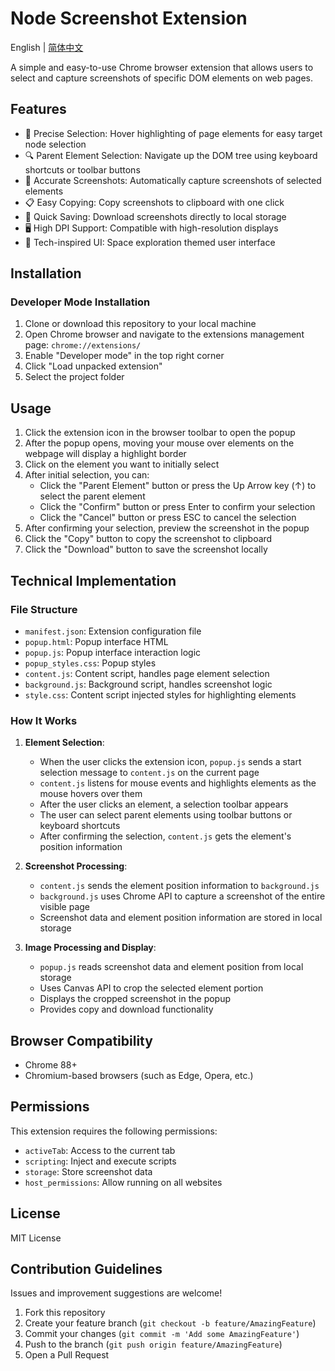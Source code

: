 # Node Screenshot Extension

English | [简体中文](./README.md)

A simple and easy-to-use Chrome browser extension that allows users to select and capture screenshots of specific DOM elements on web pages.

## Features

- 🎯 Precise Selection: Hover highlighting of page elements for easy target node selection
- 🔍 Parent Element Selection: Navigate up the DOM tree using keyboard shortcuts or toolbar buttons
- 📸 Accurate Screenshots: Automatically capture screenshots of selected elements
- 📋 Easy Copying: Copy screenshots to clipboard with one click
- 💾 Quick Saving: Download screenshots directly to local storage
- 🖥️ High DPI Support: Compatible with high-resolution displays
- 🎨 Tech-inspired UI: Space exploration themed user interface

## Installation

### Developer Mode Installation

1. Clone or download this repository to your local machine
2. Open Chrome browser and navigate to the extensions management page: `chrome://extensions/`
3. Enable "Developer mode" in the top right corner
4. Click "Load unpacked extension"
5. Select the project folder

## Usage

1. Click the extension icon in the browser toolbar to open the popup
2. After the popup opens, moving your mouse over elements on the webpage will display a highlight border
3. Click on the element you want to initially select
4. After initial selection, you can:
   - Click the "Parent Element" button or press the Up Arrow key (↑) to select the parent element
   - Click the "Confirm" button or press Enter to confirm your selection
   - Click the "Cancel" button or press ESC to cancel the selection
5. After confirming your selection, preview the screenshot in the popup
6. Click the "Copy" button to copy the screenshot to clipboard
7. Click the "Download" button to save the screenshot locally

## Technical Implementation

### File Structure

- `manifest.json`: Extension configuration file
- `popup.html`: Popup interface HTML
- `popup.js`: Popup interface interaction logic
- `popup_styles.css`: Popup styles
- `content.js`: Content script, handles page element selection
- `background.js`: Background script, handles screenshot logic
- `style.css`: Content script injected styles for highlighting elements

### How It Works

1. **Element Selection**:
   - When the user clicks the extension icon, `popup.js` sends a start selection message to `content.js` on the current page
   - `content.js` listens for mouse events and highlights elements as the mouse hovers over them
   - After the user clicks an element, a selection toolbar appears
   - The user can select parent elements using toolbar buttons or keyboard shortcuts
   - After confirming the selection, `content.js` gets the element's position information

2. **Screenshot Processing**:
   - `content.js` sends the element position information to `background.js`
   - `background.js` uses Chrome API to capture a screenshot of the entire visible page
   - Screenshot data and element position information are stored in local storage

3. **Image Processing and Display**:
   - `popup.js` reads screenshot data and element position from local storage
   - Uses Canvas API to crop the selected element portion
   - Displays the cropped screenshot in the popup
   - Provides copy and download functionality

## Browser Compatibility

- Chrome 88+
- Chromium-based browsers (such as Edge, Opera, etc.)

## Permissions

This extension requires the following permissions:

- `activeTab`: Access to the current tab
- `scripting`: Inject and execute scripts
- `storage`: Store screenshot data
- `host_permissions`: Allow running on all websites

## License

MIT License

## Contribution Guidelines

Issues and improvement suggestions are welcome!

1. Fork this repository
2. Create your feature branch (`git checkout -b feature/AmazingFeature`)
3. Commit your changes (`git commit -m 'Add some AmazingFeature'`)
4. Push to the branch (`git push origin feature/AmazingFeature`)
5. Open a Pull Request
